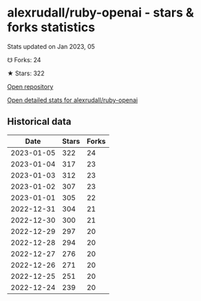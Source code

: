 # alexrudall/ruby-openai - stars & forks statistics

Stats updated on Jan 2023, 05

☋ Forks: 24

★ Stars: 322

[Open repository](https://github.com/alexrudall/ruby-openai)

[Open detailed stats for alexrudall/ruby-openai](https://reviewgithub.com/rep/alexrudall/ruby-openai)

## Historical data
| Date | Stars | Forks |
|------|-------|-------|
| 2023-01-05 | 322 | 24 | 
| 2023-01-04 | 317 | 23 | 
| 2023-01-03 | 312 | 23 | 
| 2023-01-02 | 307 | 23 | 
| 2023-01-01 | 305 | 22 | 
| 2022-12-31 | 304 | 21 | 
| 2022-12-30 | 300 | 21 | 
| 2022-12-29 | 297 | 20 | 
| 2022-12-28 | 294 | 20 | 
| 2022-12-27 | 276 | 20 | 
| 2022-12-26 | 271 | 20 | 
| 2022-12-25 | 251 | 20 | 
| 2022-12-24 | 239 | 20 | 

